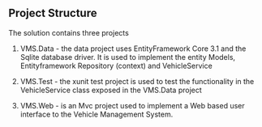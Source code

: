 

## Project Structure
The solution contains three projects

1. VMS.Data - the data project uses EntityFramework Core 3.1 and the Sqlite database driver. It is used to implement the entity Models, Entityframework Repository (context) and VehicleService

2. VMS.Test - the xunit test project is used to test the functionality in the VehicleService class exposed in the VMS.Data project

3. VMS.Web - is an Mvc project used to implement a Web based user interface to the Vehicle Management System.
